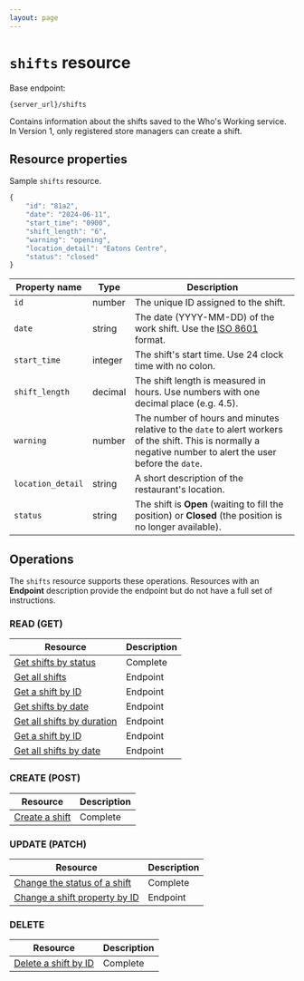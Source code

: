 ```yaml
---
layout: page
---
```

# `shifts` resource

Base endpoint:

```shell
{server_url}/shifts
```

Contains information about the shifts saved to the Who's Working service. In Version 1, only registered store managers can create a shift.

## Resource properties

Sample `shifts` resource.

```js
{
    "id": "81a2",
    "date": "2024-06-11",
    "start_time": "0900",
    "shift_length": "6",
    "warning": "opening",
    "location_detail": "Eatons Centre",
    "status": "closed"
}
```

| Property name | Type | Description |
| ------------- | ----------- | ----------- |
| `id`     | number | The unique ID assigned to the shift.  |
| `date`    | string | The date (YYYY-MM-DD) of the work shift. Use the [ISO 8601](https://en.wikipedia.org/wiki/ISO_8601) format.|
| `start_time` | integer | The shift's start time. Use 24 clock time with no colon.|
| `shift_length` | decimal | The shift length is measured in hours. Use numbers with one decimal place (e.g. 4.5).|
| `warning`     | number | The number of hours and minutes relative to the `date` to alert workers of the shift. This is normally a negative number to alert the user before the `date`. |
| `location_detail`  | string | A short description of the restaurant's location.|
| `status`  | string | The shift is **Open** (waiting to fill the position) or **Closed** (the position is no longer available).|

## Operations

The `shifts` resource supports these operations. Resources with an **Endpoint** description provide the endpoint but do not have a full set of instructions.  

### READ (GET)

| Resource | Description |
| ------------- | ----------- |
| [Get shifts by status](get-shifts-by-status.md)  | Complete  |
| [Get all shifts](get-all-shifts.md)  | Endpoint  |
| [Get a shift by ID](get-a-shift-by-id.md)           | Endpoint  |
| [Get shifts by date](get-shifts-by-date.md)       | Endpoint  |
| [Get all shifts by duration](get-shifts-by-length.md)            | Endpoint  |
| [Get a shift by ID](get-a-shift-by-id.md)  | Endpoint  |
| [Get all shifts by date](get-shifts-by-date.md)              | Endpoint  |

### CREATE (POST)

| Resource | Description |
| ------------- | ----------- |
| [Create a shift](create-shift.md)  | Complete  |

### UPDATE (PATCH)

| Resource | Description |
| ------------- | ----------- |
| [Change the status of a shift](change-shift-status.md)  | Complete  |
| [Change a shift property by ID](change-shift-by-id.md)  | Endpoint  |

### DELETE

| Resource | Description |
| ------------- | ----------- |
| [Delete a shift by ID](delete-shift-by-id.md)  | Complete  |

